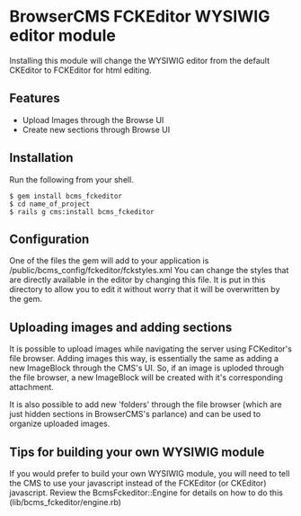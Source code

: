 # BrowserCMS FCKEditor WYSIWIG editor module

Installing this module will change the WYSIWIG editor from the default CKEditor to FCKEditor for html editing. 

## Features

* Upload Images through the Browse UI
* Create new sections through Browse UI

## Installation

Run the following from your shell.

    $ gem install bcms_fckeditor
	$ cd name_of_project
	$ rails g cms:install bcms_fckeditor

## Configuration

One of the files the gem will add to your application is /public/bcms_config/fckeditor/fckstyles.xml
You can change the styles that are directly available in the editor by changing this file.
It is put in this directory to allow you to edit it without worry that it will be overwritten by the gem.

## Uploading images and adding sections

It is possible to upload images while navigating the server using FCKeditor's file browser. Adding images this way, is essentially the same as adding a new ImageBlock through the CMS's UI. So, if an image is uploded through the file browser, a new ImageBlock will be created with it's corresponding attachment.

It is also possible to add new 'folders' through the file browser (which are just hidden sections in BrowserCMS's parlance) and can be used to organize uploaded images.

## Tips for building your own WYSIWIG module
If you would prefer to build your own WYSIWIG module, you will need to tell the CMS to use your javascript instead of the FCKEditor (or CKEditor) javascript.  Review the BcmsFckeditor::Engine for details on how to do this (lib/bcms_fckeditor/engine.rb)
